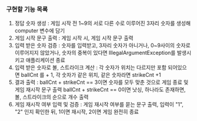 ### 구현할 기능 목록
1. 정답 숫자 생성 : 게임 시작 전 1~9의 서로 다른 수로 이루어진 3자리 숫자를 생성해 computer 변수에 담기
2. 게임 시작 문구 출력 : 게임 시작 시, 게임 시작 문구 출력
3. 입력 받은 숫자 검증 : 숫자를 입력받고, 3자리 숫자가 아니거나, 0~9사이의 숫자로 이루어지지 않았거나, 숫자의 중복이 있다면 IllegalArgumentException를 발생시키고 애플리케이션 종료  
4. 입력 받은 숫자로 볼, 스트라이크 계산 : 각 숫자가 위치는 다르지만 포함 되어있으면 ballCnt 를 + 1,
   각 숫자가 같은 위치, 같은 숫자라면 strikeCnt +1
4. 결과 출력 : ballCnt + strikeCnt == 3이면 숫자를 모두 맞춘 것으로 게임 종료 및 게임 재시작 문구 출력
   ballCnt + strikeCnt == 0이면 낫싱, 
   하나라도 존재하면, 볼, 스트라이크의 순으로 개수 출력
5. 게임 재시작 여부 입력 및 검증 : 게임 재시작 여부를 묻는 문구 출력, 입력이 "1", "2" 인지 확인한 뒤, 1이면 재시작, 2이면 게임 완전히 종료